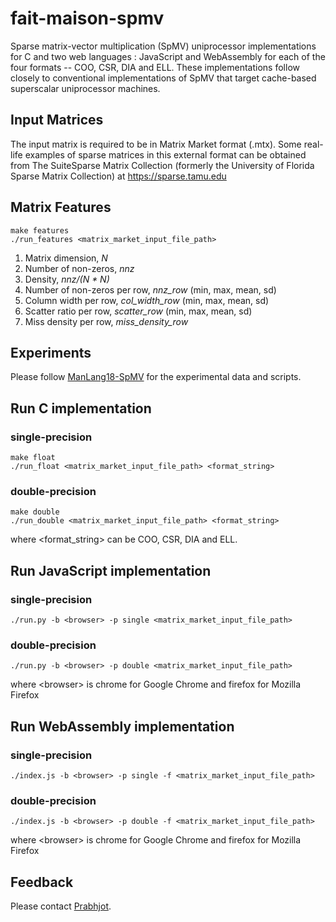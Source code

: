 # fait-maison-spmv
Sparse matrix-vector multiplication (SpMV) uniprocessor implementations for C and two web languages : JavaScript and WebAssembly for each of the four formats -- COO, CSR, DIA and ELL. These implementations follow closely to conventional implementations of SpMV that target cache-based superscalar uniprocessor machines.

## Input Matrices
The input matrix is required to be in Matrix Market format (.mtx). Some real-life examples of sparse matrices in this external format can be obtained from The SuiteSparse Matrix Collection (formerly the University of Florida Sparse Matrix Collection) at https://sparse.tamu.edu

## Matrix Features

    make features
    ./run_features <matrix_market_input_file_path>

1. Matrix dimension, _N_
2. Number of non-zeros, _nnz_ 
3. Density, _nnz/(N * N)_
4. Number of non-zeros per row, *nnz_row* (min, max, mean, sd)
5. Column width per row, *col_width_row* (min, max, mean, sd)
6. Scatter ratio per row, *scatter_row* (min, max, mean, sd)
7. Miss density per row, *miss_density_row*

## Experiments

Please follow [ManLang18-SpMV](https://github.com/Sable/manlang18-spmv) for the experimental data and scripts.

## Run C implementation

  ### single-precision

    make float
    ./run_float <matrix_market_input_file_path> <format_string>
  
  ### double-precision

    make double
    ./run_double <matrix_market_input_file_path> <format_string>
    
where <format_string> can be COO, CSR, DIA and ELL.

## Run JavaScript implementation
  
  ### single-precision
  
    ./run.py -b <browser> -p single <matrix_market_input_file_path>
  
  ### double-precision
  
    ./run.py -b <browser> -p double <matrix_market_input_file_path>
    
where \<browser\> is chrome for Google Chrome and firefox for Mozilla Firefox


## Run WebAssembly implementation

  ### single-precision

    ./index.js -b <browser> -p single -f <matrix_market_input_file_path>

  ### double-precision

    ./index.js -b <browser> -p double -f <matrix_market_input_file_path>

where \<browser\> is chrome for Google Chrome and firefox for Mozilla Firefox


## Feedback

Please contact [Prabhjot](mailto:prabhjot.sandhu@mail.mcgill.ca).
